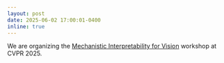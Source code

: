 ```yaml
---
layout: post
date: 2025-06-02 17:00:01-0400
inline: true
---
```


We are organizing the [Mechanistic Interpretability for Vision](https://sites.google.com/view/miv-cvpr2025/) workshop at CVPR 2025. 